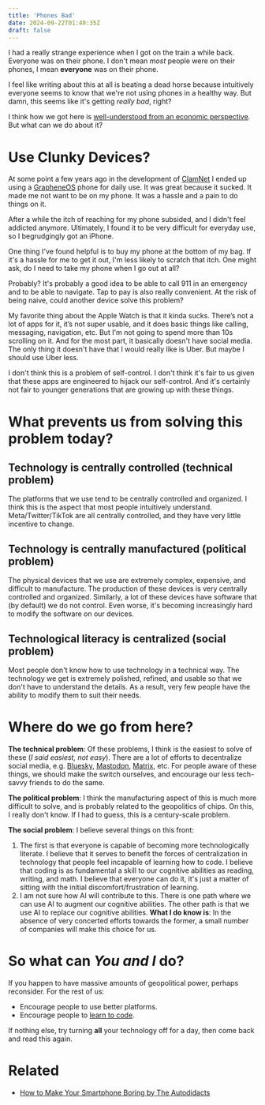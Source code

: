 ```yaml
---
title: 'Phones Bad'
date: 2024-09-22T01:49:35Z
draft: false
---
```


I had a really strange experience when I got on the train a while back. Everyone was on their phone. I don't mean *most* people were on their phones, I mean **everyone** was on their phone.

I feel like writing about this at all is beating a dead horse because intuitively everyone seems to know that we're not using phones in a healthy way. But damn, this seems like it's getting *really bad*, right?

I think how we got here is [well-understood from an economic perspective](https://en.wikipedia.org/wiki/Surveillance_capitalism). But what can we do about it?

# Use Clunky Devices?
At some point a few years ago in the development of [ClamNet](/posts/clamnet) I ended up using a [GrapheneOS](https://grapheneos.com) phone for daily use. It was great because it sucked. It made me not want to be on my phone. It was a hassle and a pain to do things on it.

After a while the itch of reaching for my phone subsided, and I didn't feel addicted anymore. Ultimately, I found it to be very difficult for everyday use, so I begrudgingly got an iPhone.

One thing I've found helpful is to buy my phone at the bottom of my bag. If it's a hassle for me to get it out, I'm less likely to scratch that itch. One might ask, do I need to take my phone when I go out at all?

Probably? It's probably a good idea to be able to call 911 in an emergency and to be able to navigate. Tap to pay is also really convenient. At the risk of being naive, could another device solve this problem?

My favorite thing about the Apple Watch is that it kinda sucks. There’s not a lot of apps for it, it’s not super usable, and it does basic things like calling, messaging, navigation, etc. But I'm not going to spend more than 10s scrolling on it. And for the most part, it basically doesn't have social media. The only thing it doesn't have that I would really like is Uber. But maybe I should use Uber less.

I don't think this is a problem of self-control. I don't think it's fair to us given that these apps are engineered to hijack our self-control. And it's certainly not fair to younger generations that are growing up with these things.

# What prevents us from solving this problem today?
## Technology is centrally controlled (technical problem)
The platforms that we use tend to be centrally controlled and organized. I think this is the aspect that most people intuitively understand. Meta/Twitter/TikTok are all centrally controlled, and they have very little incentive to change.

## Technology is centrally manufactured (political problem)
The physical devices that we use are extremely complex, expensive, and difficult to manufacture. The production of these devices is very centrally controlled and organized. Similarly, a lot of these devices have software that (by default) we do not control. Even worse, it's becoming increasingly hard to modify the software on our devices.

## Technological literacy is centralized (social problem)
Most people don't know how to use technology in a technical way. The technology we get is extremely polished, refined, and usable so that we don't have to understand the details. As a result, very few people have the ability to modify them to suit their needs.

# Where do we go from here?

**The technical problem**: Of these problems, I think is the easiest to solve of these (*I said easiest, not easy*). There are a lot of efforts to decentralize social media, e.g. [Bluesky](https://bsky.app/), [Mastodon](https://joinmastodon.org/), [Matrix](https://matrix.org/), etc. For people aware of these things, we should make the switch ourselves, and encourage our less tech-savvy friends to do the same.

**The political problem**: I think the manufacturing aspect of this is much more difficult to solve, and is probably related to the geopolitics of chips. On this, I really don't know. If I had to guess, this is a century-scale problem.

**The social problem**: I believe several things on this front:
1. The first is that everyone is capable of becoming more technologically literate. I believe that it serves to benefit the forces of centralization in technology that people feel incapable of learning how to code. I believe that coding is as fundamental a skill to our cognitive abilities as reading, writing, and math. I believe that everyone can do it, it's just a matter of sitting with the initial discomfort/frustration of learning.
2. I am not sure how AI will contribute to this. There is one path where we can use AI to augment our cognitive abilities. The other path is that we use AI to replace our cognitive abilities. **What I do know is**: In the absence of very concerted efforts towards the former, a small number of companies will make this choice for us.

# So what can *You and I* do?
If you happen to have massive amounts of geopolitical power, perhaps reconsider. For the rest of us:
- Encourage people to use better platforms.
- Encourage people to [learn to code](https://www.codecademy.com/).

If nothing else, try turning **all** your technology off for a day, then come back and read this again.

# Related
- [How to Make Your Smartphone Boring by The Autodidacts](https://www.autodidacts.io/how-to-make-your-smartphone-boring/)